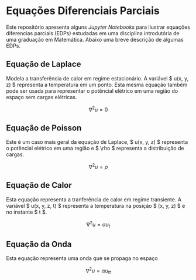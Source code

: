 # Equações Diferenciais Parciais

Este repositório apresenta alguns *Jupyter Notebooks* para ilustrar equações diferencias parciais (EDPs) estudadas em uma disciplina introdutória de uma graduação em Matemática. Abaixo uma breve descrição de algumas EDPs.

## Equação de Laplace

Modela a transferência de calor em regime estacionário. A variável $ u(x, y, z) $ representa a temperatura em um ponto. Esta mesma equação também pode ser usada para representar o potêncial elétrico em uma região do espaço sem cargas elétricas.

$$
\nabla^2 u = 0
$$

## Equação de Poisson

Este é um caso mais geral da equação de Laplace, $ u(x, y, z) $ representa o potêncial elétrico em uma região e $ \rho $ representa a distribuição de cargas.

$$
\nabla^2 u = \rho
$$

## Equação de Calor

Esta equação representa a tranferência de calor em regime transiente. A variável $ u(x, y, z, t) $ representa a temperatura na posição $ (x, y, z) $ e no instante $ t $.

$$
\nabla^2 u = \alpha u_t
$$

## Equação da Onda

Esta equação representa uma onda que se propaga no espaço

$$
\nabla^2 u = \alpha u_{tt}
$$